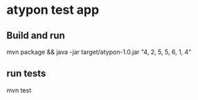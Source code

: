 # atypon test app

## Build and run
mvn package && java -jar target/atypon-1.0.jar "4, 2, 5, 5, 6, 1, 4"

## run tests
mvn test
